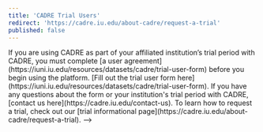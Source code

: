 ```yaml
---
title: 'CADRE Trial Users'
redirect: 'https://cadre.iu.edu/about-cadre/request-a-trial'
published: false
---
```

<!-->
If you are using CADRE as part of your affiliated institution’s trial period with CADRE, you must complete [a user agreement](https://iuni.iu.edu/resources/datasets/cadre/trial-user-form) before you begin using the platform.

[Fill out the trial user form here](https://iuni.iu.edu/resources/datasets/cadre/trial-user-form).

If you have any questions about the form or your institution's trial period with CADRE, [contact us here](https://cadre.iu.edu/contact-us). To learn how to request a trial, check out our [trial informational page](https://cadre.iu.edu/about-cadre/request-a-trial).
-->